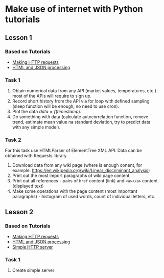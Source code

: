 
# Make use of internet with Python tutorials

## Lesson 1

### Based on Tutorials

* [Making HTTP requests](Making_HTTP_requests.ipynb)
* [HTML and JSON processing](HTML_and_JSON_processing.ipynb)

### Task 1

1. Obtain numerical data from any API (market values, temperatures, etc.) - most of the APIs will require to sign up.
2. Record short history from the API via for loop with defined sampling (sleep function will be enough, no need to use cron).
3. Plot the data $data = f(timestamp)$.
4. Do something with data (calculate autocorrelation function, remove trend, estimate mean value na standard deviation, try to predict data with any simple model).

### Task 2

For this task use HTMLParser of ElementTree XML API. Data can be obtained with Requests library.

1. Download data from any wiki page (where is enough conent, for example: https://en.wikipedia.org/wiki/Linear_discriminant_analysis)
2. Print out the most import paragraphs of wiki page content.
3. Print out all references - pairs of `href` content (link) and `<a></a>` content (displayed text) 
4. Make some operations with the page content (most important paragraphs) - histogram of used words, count of individual letters, etc.


## Lesson 2

### Based on Tutorials

* [Making HTTP requests](Making_HTTP_requests.ipynb)
* [HTML and JSON processing](HTML_and_JSON_processing.ipynb)
* [Simple HTTP server](Simple_HTTP_server.ipynb)

### Task 1

1. Create simple server
